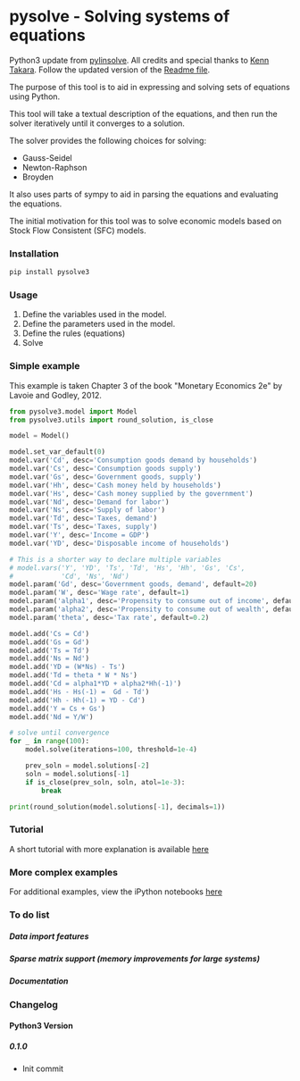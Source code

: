 # pysolve - Solving systems of equations
Python3 update from [pylinsolve](https://github.com/gpetrini/pylinsolve). All credits and special thanks to [Kenn Takara](https://github.com/kennt). Follow the updated version of the [Readme file](https://github.com/kennt/monetary-economics).

The purpose of this tool is to aid in expressing and solving
sets of equations using Python.

This tool will take a textual description of the equations,
and then run the solver iteratively until it converges to 
a solution.

The solver provides the following choices for solving:
* Gauss-Seidel
* Newton-Raphson
* Broyden

It also uses parts of sympy to aid in parsing the equations and
evaluating the equations.

The initial motivation for this tool was to solve economic
models based on Stock Flow Consistent (SFC) models.

### Installation

```python
pip install pysolve3
```

### Usage
1. Define the variables used in the model.
2. Define the parameters used in the model.
3. Define the rules (equations)
4. Solve

### Simple example
This example is taken Chapter 3 of the book "Monetary Economics 2e" by
Lavoie and Godley, 2012.
```python
from pysolve3.model import Model
from pysolve3.utils import round_solution, is_close

model = Model()

model.set_var_default(0)
model.var('Cd', desc='Consumption goods demand by households')
model.var('Cs', desc='Consumption goods supply')
model.var('Gs', desc='Government goods, supply')
model.var('Hh', desc='Cash money held by households')
model.var('Hs', desc='Cash money supplied by the government')
model.var('Nd', desc='Demand for labor')
model.var('Ns', desc='Supply of labor')
model.var('Td', desc='Taxes, demand')
model.var('Ts', desc='Taxes, supply')
model.var('Y', desc='Income = GDP')
model.var('YD', desc='Disposable income of households')

# This is a shorter way to declare multiple variables
# model.vars('Y', 'YD', 'Ts', 'Td', 'Hs', 'Hh', 'Gs', 'Cs',
#            'Cd', 'Ns', 'Nd')
model.param('Gd', desc='Government goods, demand', default=20)
model.param('W', desc='Wage rate', default=1)
model.param('alpha1', desc='Propensity to consume out of income', default=0.6)
model.param('alpha2', desc='Propensity to consume out of wealth', default=0.4)
model.param('theta', desc='Tax rate', default=0.2)

model.add('Cs = Cd')
model.add('Gs = Gd')
model.add('Ts = Td')
model.add('Ns = Nd')
model.add('YD = (W*Ns) - Ts')
model.add('Td = theta * W * Ns')
model.add('Cd = alpha1*YD + alpha2*Hh(-1)')
model.add('Hs - Hs(-1) =  Gd - Td')
model.add('Hh - Hh(-1) = YD - Cd')
model.add('Y = Cs + Gs')
model.add('Nd = Y/W')

# solve until convergence
for _ in range(100):
    model.solve(iterations=100, threshold=1e-4)

    prev_soln = model.solutions[-2]
    soln = model.solutions[-1]
    if is_close(prev_soln, soln, atol=1e-3):
        break

print(round_solution(model.solutions[-1], decimals=1))

```

### Tutorial

A short tutorial with more explanation is available [here](https://github.com/gpetrini/pysolve3/blob/master/godley_%26_lavoie/extra/pysolve%20tutorial.ipynb)

### More complex examples

For additional examples, view the iPython notebooks [here](http://nbviewer.jupyter.org/github/gpetrini/pysolve3/tree/master/godley_%26_lavoie/)

### To do list
##### Data import features
##### Sparse matrix support (memory improvements for large systems)
##### Documentation

### Changelog

#### Python3 Version

##### 0.1.0

- Init commit
